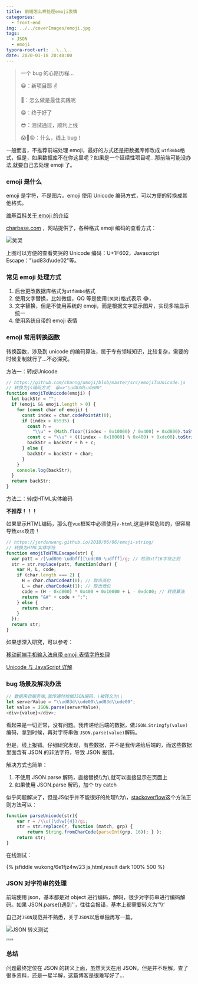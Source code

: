 ```yaml
---
title: 前端怎么样处理emoji表情
categories:
  - front-end
img: ../../coverImages/emoji.jpg
tags:
  - JSON
  - emoji
typora-root-url: ..\..\..
date: 2020-01-18 20:40:00
---
```


> 一个 bug 的心路历程...
>
> 😀：新项目耶 ✌
>
> 🤔：怎么做是最佳实践呢
>
> 😁：终于好了
>
> 😎：测试通过，顺利上线
>
> 😱🥵😡：什么，线上 bug！

一般而言，不推荐前端处理 emoji，最好的方式还是把数据库修改成 `utf8mb4`格式，但是，如果数据库不在你这里呢？如果是一个延续性项目呢...那前端可能没办法,就要自己去处理 emoji 了。

### emoji 是什么

emoji 是字符，不是图片。emoji 使用 Unicode 编码方式，可以方便的转换成其他格式。

[维基百科关于 emoji 的介绍](https://zh.wikipedia.org/wiki/繪文字)

[charbase.com](https://charbase.com/1f602-unicode-face-with-tears-of-joy) ，网站提供了，各种格式 emoji 编码的查看方式：

![笑哭](/images/image-20200118191909665.png)

上图可以方便的查看笑哭的 Unicode 编码：U+1F602，Javascript Escape："\ud83d\ude02"等。

### 常见 emoji 处理方式

1. 后台更改数据库格式为`utf8mb4`格式
2. 使用文字替换，比如微信，QQ 等是使用`[笑哭]`格式表示 😂，
3. 文字替换，但是不使用系统的 emoji，而是根据文字显示图片，实现多端显示统一
4. 使用系统自带的 emoji 表情

### emoji 常用转换函数

转换函数，涉及到 unicode 的编码算法，属于专有领域知识，比较复杂，需要的时候复制就行了...不必深究。

方法一：转成Unicode

```js
// https://github.com/channg/umoji/blob/master/src/emojiToUnicode.js
// 转换为js编码方式  😀=>"\ud83d\ude00"
function emojiToUnicode(emoji) {
  let backStr = "";
  if (emoji && emoji.length > 0) {
    for (const char of emoji) {
      const index = char.codePointAt(0);
      if (index > 65535) {
        const h =
          "\\u" + (Math.floor((index - 0x10000) / 0x400) + 0xd800).toString(16);
        const c = "\\u" + (((index - 0x10000) % 0x400) + 0xdc00).toString(16);
        backStr = backStr + h + c;
      } else {
        backStr = backStr + char;
      }
    }
    console.log(backStr);
  }
  return backStr;
}


```

方法二：转成HTML实体编码

**不推荐！！！**

如果显示HTML编码，那么在`vue`框架中必须使用`v-html`,这是非常危险的，很容易导致`xss`攻击！

```javascript
// https://jordonwang.github.io/2018/06/06/emoji-string/
// 转换为HTML实体字符
function emojiToHTMLEscape(str) {
  var patt = /[\ud800-\udbff][\udc00-\udfff]/g; // 检测utf16字符正则
  str = str.replace(patt, function(char) {
    var H, L, code;
    if (char.length === 2) {
      H = char.charCodeAt(0); // 取出高位
      L = char.charCodeAt(1); // 取出低位
      code = (H - 0xd800) * 0x400 + 0x10000 + L - 0xdc00; // 转换算法
      return "&#" + code + ";";
    } else {
      return char;
    }
  });
  return str;
}
```



如果想深入研究，可以参考：

[移动前端手机输入法自带 emoji 表情字符处理](https://blog.csdn.net/binjly/article/details/47321043)

[Unicode 与 JavaScript 详解](http://www.ruanyifeng.com/blog/2014/12/unicode.html)

### bug 场景及解决办法

```javascript
// 数据来自服务端,我传递时候做JSON编码，\被转义为\\
let serverValue = "\\ud83d\\ude00\\ud83d\\ude00";
let value = JSON.parse(serverValue);
<div>{value}</div>;
```

看起来是一切正常，没有问题。我传递给后端的数据，做`JSON.Stringfy(value)`编码，拿到时候，再对字符串做 `JSON.parse(value)`解码。

但是，线上报错。仔细研究发现，有些数据，并不是我传递给后端的，而这些数据里面含有 JSON 的非法字符，导致 JSON 报错。

解决方式也简单：

1. 不使用 JSON.parse 解码，直接替换\\\为\\,就可以直接显示在页面上
2. 如果使用 JSON.parse 解码，加个 try catch



似乎问题解决了，但是JS似乎并不能很好的处理\\\为\\，[stackoverflow](https://stackoverflow.com/questions/33685680/emoji-surrogate-string-with-javascript-how-to-parse)这个方法正则方法可以：

```javascript
function parseUnicode(str){
    var r = /\\u([\d\w]{4})/gi;
    str = str.replace(r, function (match, grp) {
        return String.fromCharCode(parseInt(grp, 16)); } );
    return str;
}
```



在线测试：

{% jsfiddle wukong/6e1fjz4w/23 js,html,result dark 100% 500 %}



### JSON 对字符串的处理

前端使用 json，基本都是对 object 进行编码，解码，很少对字符串进行编码解码。如果 JSON.parse()遇到'\'，往往会报错，基本上都需要转义为‘’\\\‘

自己对`JSON`规范并不熟悉，关于`JSON`以后单独再写一篇。

![JSON 转义测试](/images/image-20200118203439540.png)

<img src="/images/json.png" alt="轨道图" style="zoom: 33%;" />

### 总结

问题最终定位在 JSON 的转义上面，虽然天天在用 JSON，但是并不理解，查了很多资料，还是一星半解，这篇博客是很难写好了...
